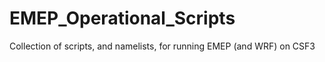 # EMEP_Operational_Scripts
Collection of scripts, and namelists, for running EMEP (and WRF) on CSF3
